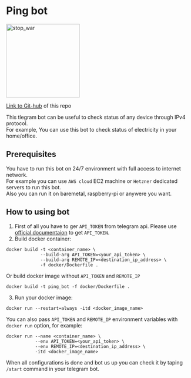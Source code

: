 # Ping bot
<img src="file:///img/stop_war.webp" alt="stop_war" height="200" width="200">

[Link to Git-hub](https://github.com/alnikyur/ping_bot) of this repo  

This tlegram bot can be useful to check status of any device through IPv4 protocol.  
For example, You can use this bot to check status of electricity in your home/office.

## Prerequisites

You have to run this bot on 24/7 environment with full access to internet network.  
For example you can use `AWS cloud` EC2 machine or `Hetzner` dedicated servers to run this bot.  
Also you can run it on baremetal, raspberry-pi or anywere you want.  

## How to using bot

1. First of all you have to ger `API_TOKEN` from telegram api. Please use [official documentaion](https://telegra.ph/Awesome-Telegram-Bot-11-11) to get `API_TOKEN`.
2. Build docker container:  
```
docker build -t <container_name> \
             --build-arg API_TOKEN=<your_api_token> \
             --build-arg REMOTE_IP=<destination_ip_address> \
             -f docker/Dockerfile .
```

Or build docker image without `API_TOKEN` and `REMOTE_IP`

```
docker build -t ping_bot -f docker/Dockerfile .
```

3. Run your docker image:
```
docker run --restart=always -itd <docker_image_name>
```

You can also pass `API_TOKEN` and `REMOTE_IP` environment variables with `docker run` option, for example:
```
docker run --name <container_name> \
           --env API_TOKEN=<your_api_token> \
           --env REMOTE_IP=<destination_ip_address> \
           -itd <docker_image_name>
```

When all configurations is done and bot us up you can check it by taping `/start` command in your telegram bot.
